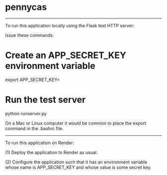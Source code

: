 # pennycas

--------------

To run this application locally using the Flask test HTTP server:

Issue these commands:

# Create an APP_SECRET_KEY environment variable
export APP_SECRET_KEY=<somesecretkey>

# Run the test server
python runserver.py <someport>

On a Mac or Linux computer it would be common to place the export
command in the .bashrc file.

---------------

To run this application on Render:

(1) Deploy the application to Render as usual.

(2) Configure the application such that it has an environment variable
whose name is APP_SECRET_KEY and whose value is some secret key.

